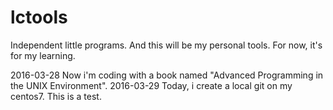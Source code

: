 # lctools
Independent little programs. And this will be my personal tools. For now, it's for my learning.

2016-03-28
  Now i'm coding with a book named "Advanced Programming in the UNIX Environment".
2016-03-29
  Today, i create a local git on my centos7. This is a test.
